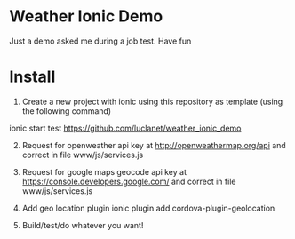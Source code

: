 # Weather Ionic Demo
Just a demo asked me during a job test. Have fun

# Install
1. Create a new project with ionic using this repository as template (using the following command)

ionic start test https://github.com/luclanet/weather_ionic_demo

2. Request for openweather api key at http://openweathermap.org/api and correct in file www/js/services.js

3. Request for google maps geocode api key at https://console.developers.google.com/ and correct in file www/js/services.js

4. Add geo location plugin
   ionic plugin add cordova-plugin-geolocation

5. Build/test/do whatever you want!

